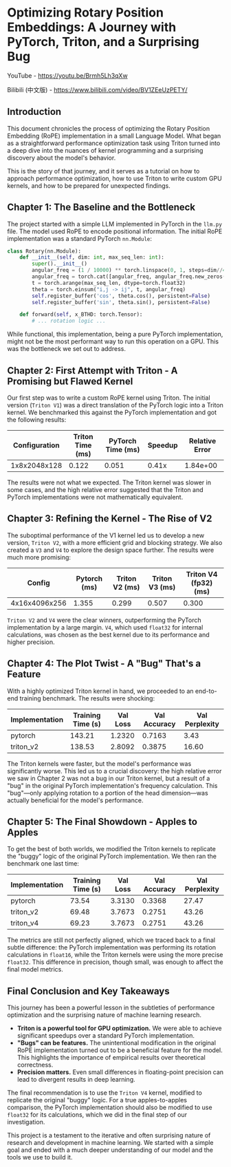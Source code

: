# Optimizing Rotary Position Embeddings: A Journey with PyTorch, Triton, and a Surprising Bug

YouTube - https://youtu.be/Brmh5Lh3qXw

Bilibili (中文版) - https://www.bilibili.com/video/BV1ZEeUzPETY/

## Introduction

This document chronicles the process of optimizing the Rotary Position Embedding (RoPE) implementation in a small Language Model. What began as a straightforward performance optimization task using Triton turned into a deep dive into the nuances of kernel programming and a surprising discovery about the model's behavior.

This is the story of that journey, and it serves as a tutorial on how to approach performance optimization, how to use Triton to write custom GPU kernels, and how to be prepared for unexpected findings.

## Chapter 1: The Baseline and the Bottleneck

The project started with a simple LLM implemented in PyTorch in the `llm.py` file. The model used RoPE to encode positional information. The initial RoPE implementation was a standard PyTorch `nn.Module`:

```python
class Rotary(nn.Module):
    def __init__(self, dim: int, max_seq_len: int):
        super().__init__()
        angular_freq = (1 / 10000) ** torch.linspace(0, 1, steps=dim//4, dtype=torch.float32)
        angular_freq = torch.cat([angular_freq, angular_freq.new_zeros(dim//4)])
        t = torch.arange(max_seq_len, dtype=torch.float32)
        theta = torch.einsum("i,j -> ij", t, angular_freq)
        self.register_buffer('cos', theta.cos(), persistent=False)
        self.register_buffer('sin', theta.sin(), persistent=False)

    def forward(self, x_BTHD: torch.Tensor):
        # ... rotation logic ...
```

While functional, this implementation, being a pure PyTorch implementation, might not be the most performant way to run this operation on a GPU. This was the bottleneck we set out to address.

## Chapter 2: First Attempt with Triton - A Promising but Flawed Kernel

Our first step was to write a custom RoPE kernel using Triton. The initial version (`Triton V1`) was a direct translation of the PyTorch logic into a Triton kernel. We benchmarked this against the PyTorch implementation and got the following results:

| Configuration      | Triton Time (ms) | PyTorch Time (ms) | Speedup | Relative Error |
|--------------------|------------------|-------------------|---------|----------------|
| 1x8x2048x128       | 0.122            | 0.051             | 0.41x   | 1.84e+00       |

The results were not what we expected. The Triton kernel was slower in some cases, and the high relative error suggested that the Triton and PyTorch implementations were not mathematically equivalent.

## Chapter 3: Refining the Kernel - The Rise of V2

The suboptimal performance of the V1 kernel led us to develop a new version, `Triton V2`, with a more efficient grid and blocking strategy. We also created a `V3` and `V4` to explore the design space further. The results were much more promising:

| Config             | Pytorch (ms) | Triton V2 (ms) | Triton V3 (ms) | Triton V4 (fp32) (ms) |
|--------------------|--------------|----------------|----------------|-----------------------|
| 4x16x4096x256      | 1.355        | 0.299          | 0.507          | 0.300                 |

`Triton V2` and `V4` were the clear winners, outperforming the PyTorch implementation by a large margin. `V4`, which used `float32` for internal calculations, was chosen as the best kernel due to its performance and higher precision.

## Chapter 4: The Plot Twist - A "Bug" That's a Feature

With a highly optimized Triton kernel in hand, we proceeded to an end-to-end training benchmark. The results were shocking:

| Implementation       | Training Time (s)    | Val Loss        | Val Accuracy    | Val Perplexity |
|----------------------|----------------------|-----------------|-----------------|----------------|
| pytorch              | 143.21               | 1.2320          | 0.7163          | 3.43           |
| triton_v2            | 138.53               | 2.8092          | 0.3875          | 16.60          |

The Triton kernels were faster, but the model's performance was significantly worse. This led us to a crucial discovery: the high relative error we saw in Chapter 2 was not a bug in our Triton kernel, but a result of a "bug" in the original PyTorch implementation's frequency calculation. This "bug"—only applying rotation to a portion of the head dimension—was actually beneficial for the model's performance.

## Chapter 5: The Final Showdown - Apples to Apples

To get the best of both worlds, we modified the Triton kernels to replicate the "buggy" logic of the original PyTorch implementation. We then ran the benchmark one last time:

| Implementation       | Training Time (s)    | Val Loss        | Val Accuracy    | Val Perplexity |
|----------------------|----------------------|-----------------|-----------------|----------------|
| pytorch              | 73.54                | 3.3130          | 0.3368          | 27.47          |
| triton_v2            | 69.48                | 3.7673          | 0.2751          | 43.26          |
| triton_v4            | 69.23                | 3.7673          | 0.2751          | 43.26          |

The metrics are still not perfectly aligned, which we traced back to a final subtle difference: the PyTorch implementation was performing its rotation calculations in `float16`, while the Triton kernels were using the more precise `float32`. This difference in precision, though small, was enough to affect the final model metrics.

## Final Conclusion and Key Takeaways

This journey has been a powerful lesson in the subtleties of performance optimization and the surprising nature of machine learning research.

- **Triton is a powerful tool for GPU optimization.** We were able to achieve significant speedups over a standard PyTorch implementation.
- **"Bugs" can be features.** The unintentional modification in the original RoPE implementation turned out to be a beneficial feature for the model. This highlights the importance of empirical results over theoretical correctness.
- **Precision matters.** Even small differences in floating-point precision can lead to divergent results in deep learning.

The final recommendation is to use the `Triton V4` kernel, modified to replicate the original "buggy" logic. For a true apples-to-apples comparison, the PyTorch implementation should also be modified to use `float32` for its calculations, which we did in the final step of our investigation.

This project is a testament to the iterative and often surprising nature of research and development in machine learning. We started with a simple goal and ended with a much deeper understanding of our model and the tools we use to build it.
